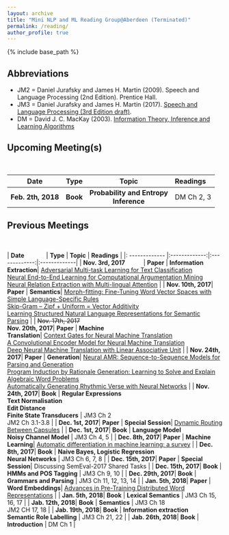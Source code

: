 ```yaml
---
layout: archive
title: "Mini NLP and ML Reading Group@Aberdeen (Terminated)"
permalink: /reading/
author_profile: true
---
```


{% include base_path %}

## Abbreviations

* JM2 = Daniel Jurafsky and James H. Martin (2009). Speech and Language Processing (2nd Edition). Prentice Hall.
* JM3 = Daniel Jurafsky and James H. Martin (2017). [Speech and Language Processing (3rd Edition draft)](https://web.stanford.edu/~jurafsky/slp3/).
* DM = David J. C. MacKay (2003). [Information Theory, Inference and Learning Algorithms](http://www.inference.org.uk/mackay/itila/)

## Upcoming Meeting(s)

<br/>

| **Date**       | **Type** | **Topic**  | **Readings**  |
| ------------- |:-------------:|:-------------:|:-------------|
| **Feb. 2th, 2018**| **Book** | **Probability and Entropy**<br/>**Inference**| DM Ch 2, 3 |


## Previous Meetings

<br/>

| **Date**&nbsp;&nbsp;&nbsp;&nbsp;&nbsp;&nbsp;&nbsp;&nbsp;&nbsp;&nbsp;&nbsp;&nbsp;       | **Type** | **Topic**  | **Readings**  |
|: ------------- |:-------------:|:-------------:|:-------------|
| **Nov. 3rd, 2017** &nbsp;&nbsp;&nbsp;&nbsp;&nbsp;&nbsp;&nbsp;&nbsp;&nbsp;&nbsp;| **Paper** | **Information<br/>Extraction**| [Adversarial Multi-task Learning for Text Classification](https://arxiv.org/pdf/1704.05742.pdf)<br />[Neural End-to-End Learning for Computational Argumentation Mining](https://www.ukp.tu-darmstadt.de/fileadmin/user_upload/FSP/acl_arg_min_frame2017_4.pdf)<br />[Neural Relation Extraction with Multi-lingual Attention](http://nlp.csai.tsinghua.edu.cn/~lyk/publications/acl2017_mnre.pdf) |
| **Nov. 10th, 2017**| **Paper** | **Semantics**| [Morph-fitting: Fine-Tuning Word Vector Spaces with Simple Language-Specific Rules](http://mi.eng.cam.ac.uk/~sjy/papers/vmro17.pdf)<br />[Skip-Gram – Zipf + Uniform = Vector Additivity](http://www.aclweb.org/anthology/P17-1007)<br />[Learning Structured Natural Language Representations for Semantic Parsing](http://aclweb.org/anthology/P17-1005) |
| ~~Nov. 17th, 2017~~<br/>**Nov. 20th, 2017**| **Paper** | **Machine<br/>Translation**| [Context Gates for Neural Machine Translation](http://www.aclweb.org/anthology/Q17-1007)<br />[A Convolutional Encoder Model for Neural Machine Translation](http://www.aclweb.org/anthology/P17-1012)<br />[Deep Neural Machine Translation with Linear Associative Unit](http://www.aclweb.org/anthology/P17-1013) |
| **Nov. 24th, 2017**| **Paper** | **Generation**| [Neural AMR: Sequence-to-Sequence Models for Parsing and Generation](https://arxiv.org/pdf/1704.08381.pdf)<br />[Program Induction by Rationale Generation: Learning to Solve and Explain Algebraic Word Problems](http://www.aclweb.org/anthology/P17-1015)<br />[Automatically Generating Rhythmic Verse with Neural Networks](http://www.aclweb.org/anthology/P17-1016) |
| **Nov. 24th, 2017**| **Book** | **Regular Expressions <br/> Text Normalisation <br/> Edit Distance <br/> Finite State Transducers** | JM3 Ch 2 <br/> JM2 Ch 3.1-3.8 |
| **Dec. 1st, 2017**| **Paper** | **Special Session**| [Dynamic Routing Between Capsules](https://arxiv.org/pdf/1710.09829.pdf) |
| **Dec. 1st, 2017**| **Book** | **Language Model <br/> Noisy Channel Model** | JM3 Ch 4, 5 |
| **Dec. 8th, 2017**| **Paper** | **Machine Learning**| [Automatic differentiation in machine learning: a survey](https://arxiv.org/pdf/1502.05767.pdf) |
| **Dec. 8th, 2017**| **Book** | **Naive Bayes, Logistic Regression <br/> Neural Networks** | JM3 Ch 6, 7, 8 |
| **Dec. 15th, 2017**| **Paper** | **Special Session**| Discussing SemEval-2017 Shared Tasks |
| **Dec. 15th, 2017**| **Book** | **HMMs and POS Tagging** | JM3 Ch 9, 10 |
| **Dec. 29th, 2017**| **Book** | **Grammars and Parsing** | JM3 Ch 11, 12, 13, 14 |
| **Jan. 5th, 2018**| **Paper** | **Word Embeddings**| [Advances in Pre-Training Distributed Word Representations](https://arxiv.org/pdf/1712.09405.pdf) |
| **Jan. 5th, 2018**| **Book** | **Lexical Semantics** | JM3 Ch 15, 16, 17 |
| **Jab. 12th, 2018**| **Book** | **Semantics** | JM3 Ch 18<br/>JM2 CH 17, 18 |
| **Jab. 19th, 2018**| **Book** | **Information extraction <br/> Semantic Role Labelling** | JM3 Ch 21, 22 |
| **Jab. 26th, 2018**| **Book** | **Introduction** | DM Ch 1 |

